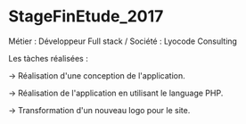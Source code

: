 # StageFinEtude_2017

Métier : Développeur Full stack / Société : Lyocode Consulting

Les tàches réalisées : 

-> Réalisation d'une conception de l'application.

-> Réalisation de l'application en utilisant le language PHP.

-> Transformation d'un nouveau logo pour le site.
